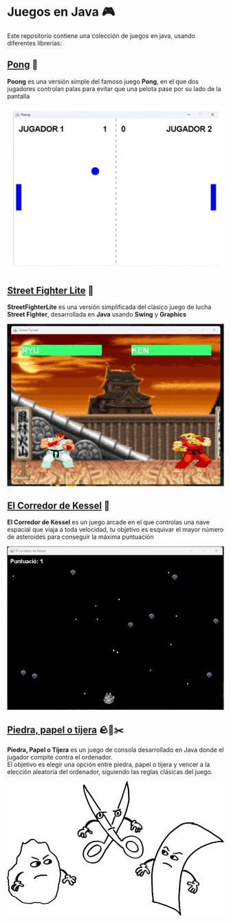 # Juegos en Java 🎮

Este repositorio contiene una colección de juegos en java, usando diferentes librerías:

## [Pong](./poong) 🏓

**Poong** es una versión simple del famoso juego **Pong**, en el que dos jugadores controlan palas para evitar que una pelota pase por su lado de la pantalla

![Pong](./images/pong.png)  

## [Street Fighter Lite](./streetFighterLite) 🥊

**StreetFighterLite** es una versión simplificada del clásico juego de lucha **Street Fighter**, desarrollada en **Java** usando **Swing** y **Graphics**

![StreetFighterLite](./images/streetFighterLite.png)  

## [El Corredor de Kessel](./esquivaAsteroides) 🚀

**El Corredor de Kessel** es un juego arcade en el que controlas una nave espacial que viaja a toda velocidad, tu objetivo es esquivar el mayor número de asteroides para conseguir la máxima puntuación

![esquivaAsteroides](./images/asteroide.png)  

## [Piedra, papel o tijera](./piedra_papel_tijera) 🪨🧻✂️

**Piedra, Papel o Tijera** es un juego de consola desarrollado en Java donde el jugador compite contra el ordenador.  
El objetivo es elegir una opción entre piedra, papel o tijera y vencer a la elección aleatoria del ordenador, siguiendo las reglas clásicas del juego.

![esquivaAsteroides](./images/rockpaperscissors.png)  

